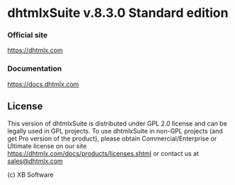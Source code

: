 dhtmlxSuite v.8.3.0 Standard edition
============

### Official site

https://dhtmlx.com


### Documentation

https://docs.dhtmlx.com


License
----------

This version of dhtmlxSuite is distributed under GPL 2.0 license and can be legally used in GPL projects. To use dhtmlxSuite in non-GPL projects (and get Pro version of the product), please obtain Commercial/Enterprise or Ultimate license on our site https://dhtmlx.com/docs/products/licenses.shtml or contact us at sales@dhtmlx.com

(c) XB Software